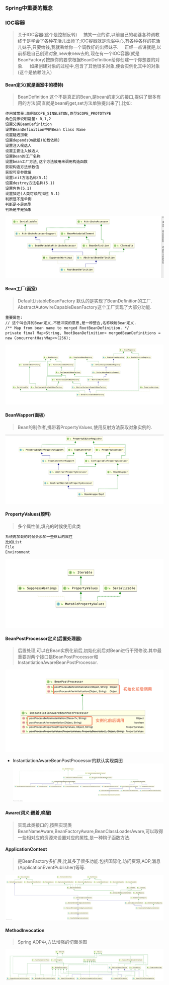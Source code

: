 ### Spring中重要的概念

### IOC容器
> 关于IOC容器(这个是控制反转)
> &nbsp;&nbsp;&nbsp;&nbsp;搞笑一点的讲,以前自己的老婆各种调教终于是学会了各种花活儿出师了;IOC容器就是洗浴中心,有各种各样的花活儿妹子,只要给钱,我就丢给你一个调教好的出师妹子.
> &nbsp;&nbsp;&nbsp;&nbsp;正经一点讲就是,以前都是自己创建对象,new来new去的,现在有一个IOC容器(就是BeanFactory)按照你的要求根据BeanDefinition给你创建一个你想要的对象.
> &nbsp;&nbsp;&nbsp;&nbsp;如果创建对象的过程中,包含了其他很多对象,便会实例化其中的对象(这个是依赖注入)

#### Bean定义(就是画室中的模特)
>BeanDefinition 这个不是真正的Bean,是bean的定义的接口,提供了很多有用的方法(简直就是bean的get,set方法单独提出来了),比如:
```
作用域常量:单例SCOPE_SINGLETON,原型SCOPE_PROTOTYPE
角色提示说明常量: 0,1,2
设置父类BeanDefinition
设置BeanDefinition中的Bean Class Name
设置延迟加载
设置dependsOn数组(加载依赖)
设置注入候选人
设置主要注入候选人
设置Bean的工厂名称
设置bean工厂方法,这个方法被用来调用构造函数
获取构造方法参数值
获取可变参数值
设置init方法名称(5.1)
设置destroy方法名称(5.1)
设置角色(5.1)
设置描述(人类可读的描述 5.1)
判断是不是单例
判断是不是原型
判断是不是抽象
```

![Bean定义](../../../Images/programming/java/spring/RootBeanDefinition.png)

#### Bean工厂(画室)
>DefaultListableBeanFactory 默认的是实现了BeanDefinition的工厂.
>AbstractAutowireCapableBeanFactory这个工厂实现了大部分功能.
```
重要属性:
// 这个叫合并的Bean定义,不是冲突的意思,是一种整合,名称映射Bean定义.
/** Map from bean name to merged RootBeanDefinition. */
private final Map<String, RootBeanDefinition> mergedBeanDefinitions = new ConcurrentHashMap<>(256);
```
![默认工厂实现](../../../Images/programming/java/spring/DefaultListableBeanFactory.png)


#### BeanWapper(画板)
>Bean的制作者,携带着PropertyValues,使用反射方法获取对象实例的.

![Bean包装类](../../../Images/programming/java/spring/BeanWrapper.png)

#### PropertyValues(颜料)
> 多个属性值,填充的时候使用此类
```
系统再加载的时候会添加一些默认的属性
比如List
File
Environment
```
![属性值们](../../../Images/programming/java/spring/MutablePropertyValues.png)

#### BeanPostProcessor定义(后置处理器)
> 后置处理,可以在Bean实例化前后,初始化前后对Bean进行干预修改.其中最重要对两个接口是BeanPostProcessor和InstantiationAwareBeanPostProcessor.

![后置处理器总图](../../../Images/programming/java/spring/InstantiationAwareBeanPostProcessor.png)
* InstantiationAwareBeanPostProcessor的默认实现类图
![后置处理器实现类](../../../Images/programming/java/spring/InstantiationAwareBeanPostProcessorImpl.png)


#### Aware(词义:醒着,唤醒)
> 实现此类接口的,按照实现类BeanNameAware,BeanFactoryAware,BeanClassLoaderAware,可以取得一些相对应的资源来设置对应的属性,是一种钩子函数方法.


#### ApplicationContext
> 是BeanFactory多扩展,比其多了很多功能.包括国际化,访问资源,AOP,消息(ApplicationEventPublisher)等等.

![应用上下文](../../../Images/programming/java/spring/ApplicationContext.png)


#### MethodInvocation
> Spring AOP中,方法增强的切面类图

![应用上下文](../../../Images/programming/java/spring/MethodInvocation大体实现类图.png)